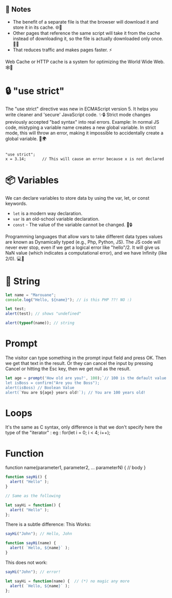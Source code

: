 ## 📝 Notes
- The benefit of a separate file is that the browser will download it and store it in its cache. 🌐💾
- Other pages that reference the same script will take it from the cache instead of downloading it, so the file is actually downloaded only once. 🔄⏬
- That reduces traffic and makes pages faster. ⚡

Web Cache or HTTP cache is a system for optimizing the World Wide Web. 🕸️🚀

# 🔒 "use strict"
The "use strict" directive was new in ECMAScript version 5.
It helps you write cleaner and 'secure' JavaScript code. ✨🔒
Strict mode changes previously accepted "bad syntax" into real errors.
Example:
In normal JS code, mistyping a variable name creates a new global variable. In strict mode, this will throw an error, making it impossible to accidentally create a global variable. 🚫🌍

<code>
"use strict";
x = 3.14;       // This will cause an error because x is not declared
</code>

# 📦 Variables
We can declare variables to store data by using the var, let, or const keywords.
- `let` is a modern way declaration.
- `var` is an old-school variable declaration.
- `const` - The value of the variable cannot be changed. 📝🔒

Programming languages that allow vars to take different data types values are known as Dynamically typed (e.g., Php, Python, JS).
The JS code will never ever stop, even if we get a logical error like "hello"/2. It will give us NaN value (which indicates a computational error), and we have Infinity (like 2/0). 💻🔢

# 💬 String 
```js
let name = "Marouane";
console.log("Hello, ${name}"); // is this PHP ??! NO :)

let test;
alert(test); // shows "undefined"

alert(typeof(name)); // string
```

# Prompt
The visitor can type something in the prompt input field and press OK. Then we get that text in the result. Or they can cancel the input by pressing Cancel or hitting the Esc key, then we get null as the result.
````js
let age = prompt('How old are you?', 100);`// 100 is the default value
let isBoss = confirm("Are you the Boss");
alert(isBoss) // Boolean Value
alert(`You are ${age} years old!`); // You are 100 years old!
````

# Loops
It's the same as C syntax, only difference is that we don't specify here the type of the "iterator" :
eg : for(let i = 0; i < 4; i++);

# Function
function name(parameter1, parameter2, ... parameterN) {
 // body
}
````js
function sayHi() {
  alert( "Hello" );
}

// Same as the following

let sayHi = function() {
  alert( "Hello" );
};

````

There is a subtle difference:
This Works:
````js
sayHi("John"); // Hello, John

function sayHi(name) {
  alert( `Hello, ${name}` );
}
`````
This does not work:
````js
sayHi("John"); // error!

let sayHi = function(name) {  // (*) no magic any more
  alert( `Hello, ${name}` );
};
````
